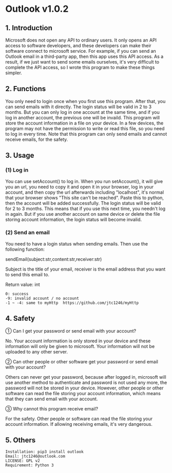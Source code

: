 # Outlook v1.0.2

## 1. Introduction

Microsoft does not open any API to ordinary users. It only opens an API access to software developers, and these developers can make their software connect to microsoft service. For example, if you can send an Outlook email in a third-party app, then this app uses this API access. As a result, if we just want to send some emails ourselves, it's very difficult to complete the API access, so I wrote this program to make these things simpler.


## 2. Functions

You only need to login once when you first use this program. After that, you can send emails with it directly. The login status will be valid in 2 to 3 months. But you can only log in one account at the same time, and if you log in another account, the previous one will be invaild. This program will store the account information in a file on your device. In a few devices, the program may not have the permission to write or read this file, so you need to log in every time. Note that this program can only send emails and cannot receive emails, for the safety.


## 3. Usage

### (1) Log in

You can use setAccount() to log in. When you run setAccount(), it will give you an url, you need to copy it and open it in your browser, log in your account, and then copy the url afterwards including "localhost", it's normal that your browser shows "This site can't be reached". Paste this to python, then the account will be added successfully. The login status will be valid for 2 to 3 months. This means that if you use this next time, you needn't log in again. But if you use another account on same device or delete the file storing account information, the login status will become invalid.

### (2) Send an email

You need to have a login status when sending emails. Then use the following function:

sendEmail(subject:str,content:str,receiver:str)

Subject is the title of your email, receiver is the email address that you want to send this email to.

Return value: int

    0: success
    -9: invalid account / no account
    -1 ~ -4: same to myHttp  https://github.com/jtc1246/myHttp


## 4. Safety

① Can I get your password or send email with your account?

No. Your account information is only stored in your device and these information will only be given to microsoft. Your information will not be uploaded to any other server.

② Can other people or other software get your password or send email with your account?

Others can never get your password, because after logged in, microsoft will use another method to authenticate and password is not used any more, the password will not be stored in your device. However, other people or other software can read the file storing your account information, which means that they can send email with your account.

③ Why cannot this program receive email?

For the safety. Other people or software can read the file storing your account information. If allowing receiving emails, it's very dangerous.


## 5. Others

    Installation: pip3 install outlook
    Email: jtc1246@outlook.com
    LICENSE: GPL v2
    Requirement: Python 3

